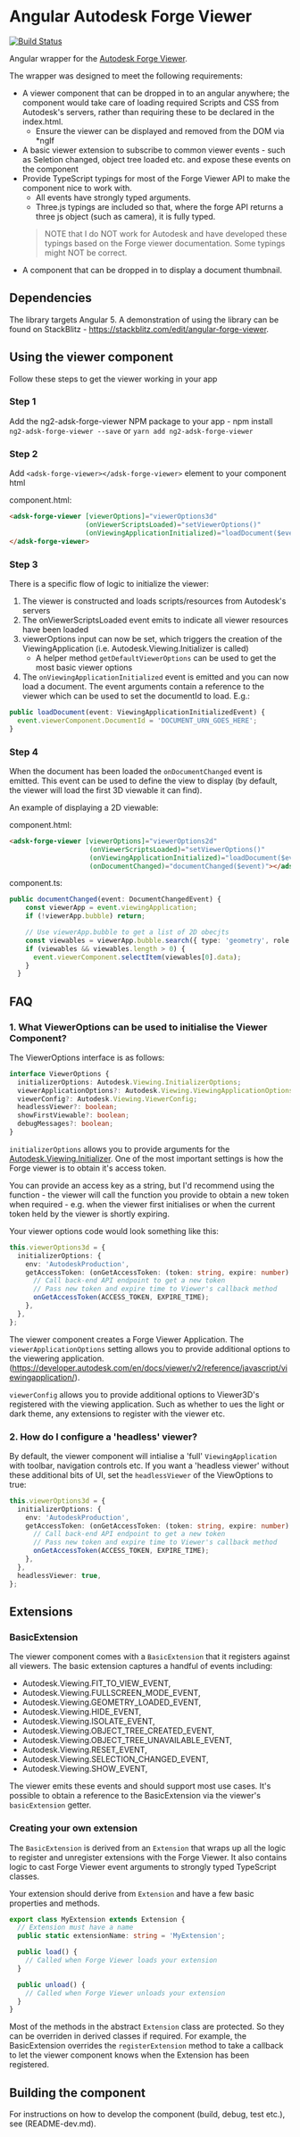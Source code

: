 # Angular Autodesk Forge Viewer

[![Build Status](https://travis-ci.com/theNBS/ng2-adsk-forge-viewer.svg?branch=master)](https://travis-ci.com/theNBS/ng2-adsk-forge-viewer)

Angular wrapper for the [Autodesk Forge Viewer](https://developer.autodesk.com).

The wrapper was designed to meet the following requirements:

- A viewer component that can be dropped in to an angular anywhere; the component would take care of loading required Scripts and CSS from Autodesk's servers, rather than requiring these to be declared in the index.html.
  - Ensure the viewer can be displayed and removed from the DOM via *ngIf 
- A basic viewer extension to subscribe to common viewer events - such as Seletion changed, object tree loaded etc. and expose these events on the component
- Provide TypeScript typings for most of the Forge Viewer API to make the component nice to work with.
  - All events have strongly typed arguments.
  - Three.js typings are included so that, where the forge API returns a three js object (such as camera), it is fully typed.
  > NOTE that I do NOT work for Autodesk and have developed these typings based on the Forge viewer documentation. Some typings might NOT be correct.
- A component that can be dropped in to display a document thumbnail.

## Dependencies

The library targets Angular 5.
A demonstration of using the library can be found on StackBlitz - https://stackblitz.com/edit/angular-forge-viewer.

## Using the viewer component

Follow these steps to get the viewer working in your app

### Step 1
Add the ng2-adsk-forge-viewer NPM package to your app - npm install `ng2-adsk-forge-viewer --save` or `yarn add ng2-adsk-forge-viewer`

### Step 2
Add `<adsk-forge-viewer></adsk-forge-viewer>` element to your component html

component.html:
```html
<adsk-forge-viewer [viewerOptions]="viewerOptions3d"
                   (onViewerScriptsLoaded)="setViewerOptions()"
                   (onViewingApplicationInitialized)="loadDocument($event)">
</adsk-forge-viewer>
```

### Step 3
There is a specific flow of logic to initialize the viewer:

1. The viewer is constructed and loads scripts/resources from Autodesk's servers
2. The onViewerScriptsLoaded event emits to indicate all viewer resources have been loaded
3. viewerOptions input can now be set, which triggers the creation of the ViewingApplication (i.e. Autodesk.Viewing.Initializer is called)
    - A helper method `getDefaultViewerOptions` can be used to get the most basic viewer options
4. The `onViewingApplicationInitialized` event is emitted and you can now load a document. The event arguments contain a reference to the viewer which can be used to set the documentId to load. E.g.:
  ```typescript
  public loadDocument(event: ViewingApplicationInitializedEvent) {
    event.viewerComponent.DocumentId = 'DOCUMENT_URN_GOES_HERE';
  }
  ```

### Step 4
When the document has been loaded the `onDocumentChanged` event is emitted. This event can be used to define the view to display (by default, the viewer will load the first 3D viewable it can find).

An example of displaying a 2D viewable:

component.html:
```html
<adsk-forge-viewer [viewerOptions]="viewerOptions2d"
                    (onViewerScriptsLoaded)="setViewerOptions()"
                    (onViewingApplicationInitialized)="loadDocument($event)"
                    (onDocumentChanged)="documentChanged($event)"></adsk-forge-viewer>
```

component.ts:
```typescript
public documentChanged(event: DocumentChangedEvent) {
    const viewerApp = event.viewingApplication;
    if (!viewerApp.bubble) return;

    // Use viewerApp.bubble to get a list of 2D obecjts
    const viewables = viewerApp.bubble.search({ type: 'geometry', role: '2d' });
    if (viewables && viewables.length > 0) {
      event.viewerComponent.selectItem(viewables[0].data);
    }
  }
```

## FAQ

### 1. What ViewerOptions can be used to initialise the Viewer Component?

The ViewerOptions interface is as follows:

```typescript
interface ViewerOptions {
  initializerOptions: Autodesk.Viewing.InitializerOptions;
  viewerApplicationOptions?: Autodesk.Viewing.ViewingApplicationOptions;
  viewerConfig?: Autodesk.Viewing.ViewerConfig;
  headlessViewer?: boolean;
  showFirstViewable?: boolean;
  debugMessages?: boolean;
}
```

`initializerOptions` allows you to provide arguments for the [Autodesk.Viewing.Initializer](https://developer.autodesk.com/en/docs/viewer/v2/reference/javascript/initializer/). One of the most important settings is how the Forge viewer is to obtain it's access token.

You can provide an access key as a string, but I'd recommend using the function - the viewer will call the function you provide to obtain a new token when required - e.g. when the viewer first initialises or when the current token held by the viewer is shortly expiring.

Your viewer options code would look something like this:

```typescript
this.viewerOptions3d = {
  initializerOptions: {
    env: 'AutodeskProduction',
    getAccessToken: (onGetAccessToken: (token: string, expire: number) => void) => {
      // Call back-end API endpoint to get a new token
      // Pass new token and expire time to Viewer's callback method
      onGetAccessToken(ACCESS_TOKEN, EXPIRE_TIME);
    },
  },
};
```

The viewer component creates a Forge Viewer Application. The `viewerApplicationOptions` setting allows you to provide additional options to the viewering application. (https://developer.autodesk.com/en/docs/viewer/v2/reference/javascript/viewingapplication/).

`viewerConfig` allows you to provide additional options to Viewer3D's registered with the viewing application. Such as whether to ues the light or dark theme, any extensions to register with the viewer etc.

### 2. How do I configure a 'headless' viewer?

By default, the viewer component will intialise a 'full' `ViewingApplication` with toolbar, navigation controls etc. If you want a 'headless viewer' without these additional bits of UI, set the `headlessViewer` of the ViewOptions to true:

```typescript
this.viewerOptions3d = {
  initializerOptions: {
    env: 'AutodeskProduction',
    getAccessToken: (onGetAccessToken: (token: string, expire: number) => void) => {
      // Call back-end API endpoint to get a new token
      // Pass new token and expire time to Viewer's callback method
      onGetAccessToken(ACCESS_TOKEN, EXPIRE_TIME);
    },
  },
  headlessViewer: true,
};
```

## Extensions

### BasicExtension

The viewer component comes with a `BasicExtension` that it registers against all viewers. The basic extension captures a handful of events including:

- Autodesk.Viewing.FIT_TO_VIEW_EVENT,
- Autodesk.Viewing.FULLSCREEN_MODE_EVENT,
- Autodesk.Viewing.GEOMETRY_LOADED_EVENT,
- Autodesk.Viewing.HIDE_EVENT,
- Autodesk.Viewing.ISOLATE_EVENT,
- Autodesk.Viewing.OBJECT_TREE_CREATED_EVENT,
- Autodesk.Viewing.OBJECT_TREE_UNAVAILABLE_EVENT,
- Autodesk.Viewing.RESET_EVENT,
- Autodesk.Viewing.SELECTION_CHANGED_EVENT,
- Autodesk.Viewing.SHOW_EVENT,

The viewer emits these events and should support most use cases. It's possible to obtain a reference to the BasicExtension via the viewer's `basicExtension` getter. 

### Creating your own extension

The `BasicExtension` is derived from an `Extension` that wraps up all the logic to register and unregister extensions with the Forge Viewer. It also contains logic to cast Forge Viewer event arguments to strongly typed TypeScript classes.

Your extension should derive from `Extension` and have a few basic properties and methods.

```typescript
export class MyExtension extends Extension {
  // Extension must have a name
  public static extensionName: string = 'MyExtension';

  public load() {
    // Called when Forge Viewer loads your extension
  }

  public unload() {
    // Called when Forge Viewer unloads your extension
  }
}
```

Most of the methods in the abstract `Extension` class are protected. So they can be overriden in derived classes if required. For example, the BasicExtension overrides the `registerExtension` method to take a callback to let the viewer component knows when the Extension has been registered.

## Building the component

For instructions on how to develop the component (build, debug, test etc.), see (README-dev.md).
